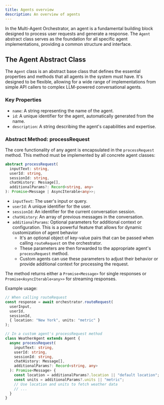 ```yaml
---
title: Agents overview
description: An overview of agents
---
```


In the Multi-Agent Orchestrator, an agent is a fundamental building block designed to process user requests and generate a response. The `Agent` abstract class serves as the foundation for all specific agent implementations, providing a common structure and interface.

## The Agent Abstract Class

The `Agent` class is an abstract base class that defines the essential properties and methods that all agents in the system must have. It's designed to be flexible, allowing for a wide range of implementations from simple API callers to complex LLM-powered conversational agents.

### Key Properties

- `name`: A string representing the name of the agent.
- `id`: A unique identifier for the agent, automatically generated from the name.
- `description`: A string describing the agent's capabilities and expertise.

### Abstract Method: processRequest

The core functionality of any agent is encapsulated in the `processRequest` method. This method must be implemented by all concrete agent classes:

```typescript
abstract processRequest(
  inputText: string,
  userId: string,
  sessionId: string,
  chatHistory: Message[],
  additionalParams?: Record<string, any>
): Promise<Message | AsyncIterable<any>>;
```

- `inputText`: The user's input or query.
- `userId`: A unique identifier for the user.
- `sessionId`: An identifier for the current conversation session.
- `chatHistory`: An array of previous messages in the conversation.
- `additionalParams`: Optional parameters for additional context or configuration. This is a powerful feature that allows for dynamic customization of agent behavior
  - It's an optional object of key-value pairs that can be passed when calling `routeRequest` on the orchestrator.
  - These parameters are then forwarded to the appropriate agent's `processRequest` method.
  - Custom agents can use these parameters to adjust their behavior or provide additional context for processing the request.


The method returns either a `Promise<Message>` for single responses or `Promise<AsyncIterable<any>>` for streaming responses.



Example usage:

```typescript
// When calling routeRequest
const response = await orchestrator.routeRequest(
  userInput,
  userId,
  sessionId,
  { location: "New York", units: "metric" }
);

// In a custom agent's processRequest method
class WeatherAgent extends Agent {
  async processRequest(
    inputText: string,
    userId: string,
    sessionId: string,
    chatHistory: Message[],
    additionalParams?: Record<string, any>
  ): Promise<Message> {
    const location = additionalParams?.location || "default location";
    const units = additionalParams?.units || "metric";
    // Use location and units to fetch weather data
    // ...
  }
}
```
